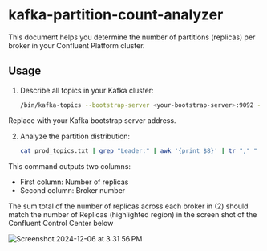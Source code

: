 # kafka-partition-count-analyzer
This document helps you determine the number of partitions (replicas) per broker in your Confluent Platform cluster.

## Usage

1. Describe all topics in your Kafka cluster:

   ```bash
   /bin/kafka-topics --bootstrap-server <your-bootstrap-server>:9092 --describe > prod_topics.txt
   ```

Replace <your-bootstrap-server> with your Kafka bootstrap server address.

2. Analyze the partition distribution:
   ```bash
   cat prod_topics.txt | grep "Leader:" | awk '{print $8}' | tr "," " " | tr "\n" " " | tr " " "\n" | sort | uniq -c
   ```

This command outputs two columns:
* First column: Number of replicas
* Second column: Broker number

The sum total of the number of replicas across each broker in (2) should match the number of Replicas (highlighted region) in the screen shot of the Confluent Control Center below

![Screenshot 2024-12-06 at 3 31 56 PM](https://github.com/user-attachments/assets/70e2bd78-8ebe-46d9-8577-94bd7962bacb)
